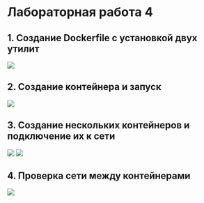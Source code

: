 # Лабораторная работа 4

## 1. Создание Dockerfile с установкой двух утилит

<image src=https://github.com/user-attachments/assets/6d6dcf7b-db62-4059-8264-ddc90b09bf3a>

## 2. Создание контейнера и запуск

<image src=https://github.com/user-attachments/assets/8fa15bb3-6ce1-46a5-841e-84a77b9475f7>

## 3. Создание нескольких контейнеров и подключение их к сети

<image src=https://github.com/user-attachments/assets/f48d175a-3f07-462e-bbb6-c69c8e313377>
<image src=https://github.com/user-attachments/assets/d7c1b9ba-5751-459a-8dfe-0bf647283d95>

## 4. Проверка сети между контейнерами

<image src=https://github.com/user-attachments/assets/d7c1b9ba-5751-459a-8dfe-0bf647283d95>

